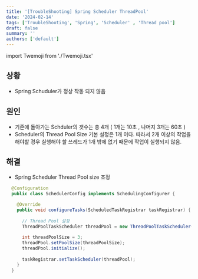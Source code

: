 ```yaml
---
title: '[TroubleShooting] Spring Scheduler ThreadPool'
date: '2024-02-14'
tags: ['TroubleShooting', 'Spring', 'Scheduler' , 'Thread pool']
draft: false
summary: ''
authors: ['default']
---
```


import Twemoji from './Twemoji.tsx'

## 상황 
  - Spring Schuduler가 정상 작동 되지 않음

## 원인 
  - 기존에 돌아가는 Schduler의 갯수는 총 4개 ( 1개는 10초 , 나머지 3개는 60초 )
  - Scheduler의 Thread Pool Size 기본 설정은 1개 이다. 따라서 2개 이상의 작업을 해야할 경우 실행해야 할 쓰레드가 1개 밖에 없기 때문에 작업이 실행되지 않음.
  

## 해결 

  - Spring Scheduler Thread Pool size 조정

``` java
  @Configuration
  public class SchedulerConfig implements SchedulingConfigurer {

    @Override
    public void configureTasks(ScheduledTaskRegistrar taskRegistrar) {
      
      // Thread Pool 설정
      ThreadPoolTaskScheduler threadPool = new ThreadPoolTaskScheduler();  
  
      int threadPoolSize = 3;
      threadPool.setPoolSize(threadPoolSize);
      threadPool.initialize();
          
      taskRegistrar.setTaskScheduler(threadPool);
    }
  }
```